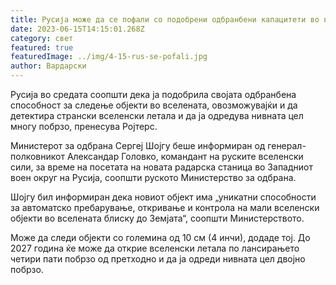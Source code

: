 ```yaml
---
title: Русија може да се пофали со подобрени одбранбени капацитети во вселената
date: 2023-06-15T14:15:01.268Z
category: свет
featured: true
featuredImage: ../img/4-15-rus-se-pofali.jpg
author: Вардарски
---
```

Русија во средата соопшти дека ја подобрила својата одбранбена способност за следење објекти во вселената, овозможувајќи и да детектира странски вселенски летала и да ја одредува нивната цел многу побрзо, пренесува Ројтерс.

Министерот за одбрана Сергеј Шојгу беше информиран од генерал-полковникот Александар Головко, командант на руските вселенски сили, за време на посетата на новата радарска станица во Западниот воен округ на Русија, соопшти руското Министерство за одбрана.

Шојгу бил информиран дека новиот објект има „уникатни способности за автоматско пребарување, откривање и контрола на мали вселенски објекти во вселената блиску до Земјата“, соопшти Министерството.

Може да следи објекти со големина од 10 см (4 инчи), додаде тој. До 2027 година ќе може да открие вселенски летала по лансирањето четири пати побрзо од претходно и да ја одреди нивната цел двојно побрзо.